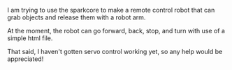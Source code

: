 I am trying to use the sparkcore to make a remote control robot that can grab objects and release them with a robot arm.

At the moment, the robot can go forward, back, stop, and turn with use of a simple html file.

That said, I haven't gotten servo control working yet, so any help would be appreciated!
